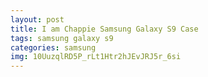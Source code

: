 ```yaml
---
layout: post
title: I am Chappie Samsung Galaxy S9 Case
tags: samsung galaxy s9
categories: samsung
img: 10UuzqlRD5P_rLt1Htr2hJEvJRJ5r_6si
---
```

